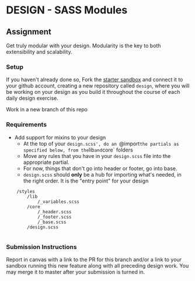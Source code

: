 # DESIGN - SASS Modules

## Assignment
Get truly modular with your design.  Modularity is the key to both extensibility and scalability.

### Setup
If you haven't already done so, Fork the [starter sandbox](https://codesandbox.io/s/nrozq68z80) and connect it to your github account, creating a new repository called `design`, where you will be working on your design as you build it throughout the course of each daily design exercise.

Work in a new branch of this repo

### Requirements
* Add support for mixins to your design
    * At the top of your `design.scss', do an `@import` the partials as specified below, from the `lib` and `core` folders
    * Move any rules that you have in your `design.scss` file into the appropriate partial.
    * For now, things that don't go into header or footer, go into base.
    * `design.scss` should **only** be a hub for importing what's needed, in the right order. It is the "entry point" for your design

```
    /styles
        /lib
            /_variables.scss
        /core
            /_header.scss
            /_footer.scss
            /_base.scss
        /design.scss
            
```

### Submission Instructions
Report in canvas with a link to the PR for this branch and/or a link to your sandbox running this new feature along with all preceding design work.  You may merge it to master after your submission is turned in.

